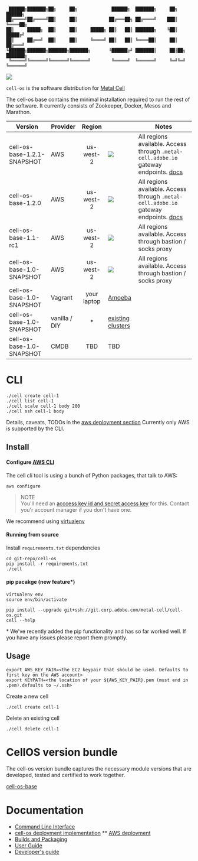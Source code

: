 ```
 ██████╗███████╗██╗     ██╗             ██████╗  ███████╗     ██╗    ██████╗ 
██╔════╝██╔════╝██║     ██║            ██╔═══██╗ ██╔════╝    ███║    ╚════██╗
██║     █████╗  ██║     ██║     █████╗ ██║   ██║ ███████╗    ╚██║     █████╔╝
██║     ██╔══╝  ██║     ██║     ╚════╝ ██║   ██║ ╚════██║     ██║    ██╔═══╝ 
╚██████╗███████╗███████╗███████╗       ╚██████╔╝ ███████║     ██║██╗ ███████╗
 ╚═════╝╚══════╝╚══════╝╚══════╝        ╚═════╝  ╚══════╝     ╚═╝╚═╝ ╚══════╝
```

![](https://git.corp.adobe.com/metal-cell/scrub/raw/master/cell-os-demo.gif)

`cell-os` is the software distribution for [Metal Cell](https://git.corp.adobe.com/metal-cell/metal-cell)

The cell-os base contains the minimal installation required to run the rest of the software.
It currently consists of Zookeeper, Docker, Mesos and Marathon.

| Version              | Provider      | Region        |       | Notes |
| -------------------- | ------------- |:-------------:| ----- | ----- |
| cell-os-base-1.2.1-SNAPSHOT | AWS           | us-west-2     | [![](https://s3.amazonaws.com/cloudformation-examples/cloudformation-launch-stack.png)](https://console.aws.amazon.com/cloudformation/home?region=us-west-2#/stacks/new?stackName=cell-os-us-west-2&templateURL=https://s3.amazonaws.com/saasbase-repo/cell-os/deploy/aws/elastic-cell-1.2.1-SNAPSHOT.json) | All regions available. Access through `.metal-cell.adobe.io` gateway endpoints. [docs](docs/aws-button.md)|
| cell-os-base-1.2.0 | AWS           | us-west-2     | [![](https://s3.amazonaws.com/cloudformation-examples/cloudformation-launch-stack.png)](https://console.aws.amazon.com/cloudformation/home?region=us-west-2#/stacks/new?stackName=cell-os-us-west-2&templateURL=https://s3.amazonaws.com/saasbase-repo/cell-os/deploy/aws/elastic-cell-1.2.0.json) | All regions available. Access through `.metal-cell.adobe.io` gateway endpoints. [docs](docs/aws-button.md)|
| cell-os-base-1.1-rc1 | AWS           | us-west-2     | [![](https://s3.amazonaws.com/cloudformation-examples/cloudformation-launch-stack.png)](https://console.aws.amazon.com/cloudformation/home?region=us-west-2#/stacks/new?stackName=cell-os-us-west-2&templateURL=https://s3.amazonaws.com/saasbase-repo/cell-os/deploy/aws/elastic-cell-1.1-rc1.json) | All regions available. Access through bastion / socks proxy|
| cell-os-base-1.0-SNAPSHOT | AWS           | us-west-2     | [![](https://s3.amazonaws.com/cloudformation-examples/cloudformation-launch-stack.png)](https://console.aws.amazon.com/cloudformation/home?region=us-west-2#/stacks/new?stackName=cell-os-us-west-2&templateURL=https://s3.amazonaws.com/saasbase-repo/cell-os/deploy/aws/elastic-cell-1.0-SNAPSHOT.json) | All regions available. Access through bastion / socks proxy|
| cell-os-base-1.0-SNAPSHOT | Vagrant       | your laptop   | [Amoeba](https://git.corp.adobe.com/metal-cell/amoeba) ||
| cell-os-base-1.0-SNAPSHOT | vanilla / DIY | *             | [existing clusters](https://git.corp.adobe.com/metal-cell/clusters)    ||
| cell-os-base-1.0-SNAPSHOT | CMDB          | TBD           | TBD ||


# CLI

    ./cell create cell-1
    ./cell list cell-1
    ./cell scale cell-1 body 200
    ./cell ssh cell-1 body

Details, caveats, TODOs in the [aws deployment section](deploy/aws/README.md)
Currently only AWS is supported by the CLI.


## Install

#### Configure [AWS CLI](http://aws.amazon.com/cli/)
The cell cli tool is using a bunch of Python packages, that talk to AWS:

    aws configure

> NOTE  
You'll need an [acccess key id and secret access key](http://docs.aws.amazon.com/AWSSimpleQueueService/latest/SQSGettingStartedGuide/AWSCredentials.html) for this. 
Contact you'r account manager if you don't have one.

We recommend using [virtualenv](http://virtualenv.readthedocs.org/en/latest/)

#### Running from source

Install `requirements.txt` dependencies

    cd git-repo/cell-os
    pip install -r requirements.txt
    ./cell

#### pip pacakge (new feature*)

    virtualenv env
    source env/bin/activate

    pip install --upgrade git+ssh://git.corp.adobe.com/metal-cell/cell-os.git
    cell --help

 \* We've recently added the pip functionality and has so far worked well. If you have any issues
please report them promptly. 

## Usage

    export AWS_KEY_PAIR=<the EC2 keypair that should be used. Defaults to first key on the AWS account>
    export KEYPATH=<the location of your ${AWS_KEY_PAIR}.pem (must end in .pem).defaults to ~/.ssh>

Create a new cell
    
    ./cell create cell-1

Delete an existing cell

    ./cell delete cell-1

# CellOS version bundle

The cell-os version bundle captures the necessary module versions that are developed,
tested and certified to work together.

[cell-os-base](cell-os-base.yaml)

# Documentation

* [Command Line Interface](docs/cli.md)
* [cell-os deployment implementation](docs/deployment-implementation.md)
** [AWS deployment](docs/deployment-aws.md)
* [Builds and Packaging](docs/packaging.md)
* [User Guide](docs/userguide.md)
* [Developer's guide](docs/hacking.md)
